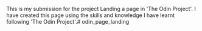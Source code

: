 This is my submission for the project Landing a page in 'The Odin Project'.
I have created this page using the skills and knowledge I have learnt following 'The Odin Project'.# odin_page_landing